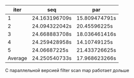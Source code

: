 | iter    | seq           | par           |
|---------|---------------|---------------|
| 1       | 24.163196709s | 15.809474791s |
| 2       | 24.094322042s | 20.45596225s  |
| 3       | 24.668883708s | 18.036461416s |
| 4       | 24.259428958s | 14.10749125s  |
| 5       | 24.06687225s  | 21.433726625s |
| Average | 24.250540733s | 17.968623266s |


С параллельной версией filter scan map работает дольше
